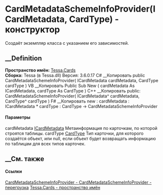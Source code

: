 # CardMetadataSchemeInfoProvider(ICardMetadata, CardType) - конструктор
Создаёт экземпляр класса с указанием его зависимостей.
## __Definition
 **Пространство имён:** [Tessa.Cards](N_Tessa_Cards.htm)  
 **Сборка:** Tessa (в Tessa.dll) Версия: 3.6.0.17
C# __Копировать
     public CardMetadataSchemeInfoProvider(
    	ICardMetadata cardMetadata,
    	CardType cardType
    )
VB __Копировать
     Public Sub New ( 
    	cardMetadata As ICardMetadata,
    	cardType As CardType
    )
C++ __Копировать
     public:
    CardMetadataSchemeInfoProvider(
    	ICardMetadata^ cardMetadata, 
    	CardType^ cardType
    )
F# __Копировать
     new : 
            cardMetadata : ICardMetadata * 
            cardType : CardType -> CardMetadataSchemeInfoProvider
#### Параметры
cardMetadata [ICardMetadata](T_Tessa_Cards_ICardMetadata.htm)
    Метаинформация по карточкам, по которой строятся таблицы.
cardType [CardType](T_Tessa_Cards_CardType.htm)
     Тип карточки, для которого создаётся объект, или null, если объект будет возвращать информацию по таблицам для всех типов карточек. 
## __См. также
#### Ссылки
[CardMetadataSchemeInfoProvider -
](T_Tessa_Cards_CardMetadataSchemeInfoProvider.htm)
[CardMetadataSchemeInfoProvider -
перегрузка](Overload_Tessa_Cards_CardMetadataSchemeInfoProvider__ctor.htm)
[Tessa.Cards - пространство имён](N_Tessa_Cards.htm)
